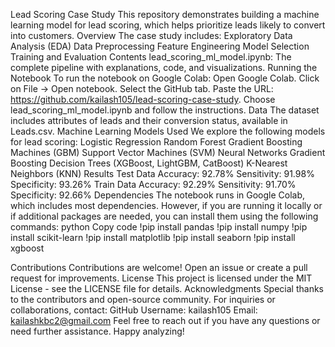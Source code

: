 Lead Scoring Case Study
This repository demonstrates building a machine learning model for lead scoring, which helps prioritize leads likely to convert into customers.
Overview
The case study includes:
Exploratory Data Analysis (EDA)
Data Preprocessing
Feature Engineering
Model Selection
Training and Evaluation
Contents
lead_scoring_ml_model.ipynb: The complete pipeline with explanations, code, and visualizations.
Running the Notebook
To run the notebook on Google Colab:
Open Google Colab.
Click on File -> Open notebook.
Select the GitHub tab.
Paste the URL: https://github.com/kailash105/lead-scoring-case-study.
Choose lead_scoring_ml_model.ipynb and follow the instructions.
Data
The dataset includes attributes of leads and their conversion status, available in Leads.csv.
Machine Learning Models Used
We explore the following models for lead scoring:
Logistic Regression
Random Forest
Gradient Boosting Machines (GBM)
Support Vector Machines (SVM)
Neural Networks
Gradient Boosting Decision Trees (XGBoost, LightGBM, CatBoost)
K-Nearest Neighbors (KNN)
Results
Test Data
Accuracy: 92.78%
Sensitivity: 91.98%
Specificity: 93.26%
Train Data
Accuracy: 92.29%
Sensitivity: 91.70%
Specificity: 92.66%
Dependencies
The notebook runs in Google Colab, which includes most dependencies. However, if you are running it locally or if additional packages are needed, you can install them using the following commands:
python
Copy code
!pip install pandas
!pip install numpy
!pip install scikit-learn
!pip install matplotlib
!pip install seaborn
!pip install xgboost


Contributions
Contributions are welcome! Open an issue or create a pull request for improvements.
License
This project is licensed under the MIT License - see the LICENSE file for details.
Acknowledgments
Special thanks to the contributors and open-source community.
For inquiries or collaborations, contact:
GitHub Username: kailash105
Email: kailashkbc2@gmail.com
Feel free to reach out if you have any questions or need further assistance. Happy analyzing!

